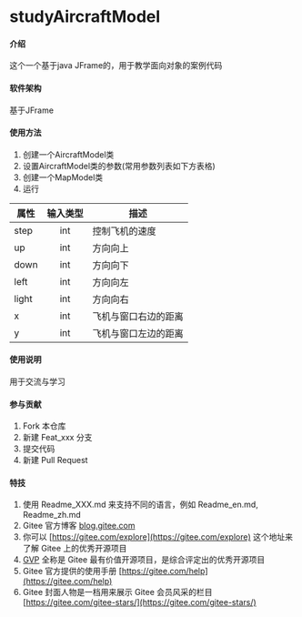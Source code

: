 # studyAircraftModel

#### 介绍
这个一个基于java JFrame的，用于教学面向对象的案例代码

#### 软件架构
基于JFrame

#### 使用方法
1. 创建一个AircraftModel类
2. 设置AircraftModel类的参数(常用参数列表如下方表格)
3. 创建一个MapModel类
4. 运行


| 属性 | 输入类型 | 描述 |
|---|:---:|---|
| step |int|控制飞机的速度|
| up |int|方向向上|
| down |int|方向向下|
| left |int|方向向左|
| light |int|方向向右|
| x |int|飞机与窗口右边的距离|
| y |int|飞机与窗口左边的距离|


#### 使用说明
用于交流与学习

#### 参与贡献

1.  Fork 本仓库
2.  新建 Feat_xxx 分支
3.  提交代码
4.  新建 Pull Request


#### 特技

1.  使用 Readme\_XXX.md 来支持不同的语言，例如 Readme\_en.md, Readme\_zh.md
2.  Gitee 官方博客 [blog.gitee.com](https://blog.gitee.com)
3.  你可以 [https://gitee.com/explore](https://gitee.com/explore) 这个地址来了解 Gitee 上的优秀开源项目
4.  [GVP](https://gitee.com/gvp) 全称是 Gitee 最有价值开源项目，是综合评定出的优秀开源项目
5.  Gitee 官方提供的使用手册 [https://gitee.com/help](https://gitee.com/help)
6.  Gitee 封面人物是一档用来展示 Gitee 会员风采的栏目 [https://gitee.com/gitee-stars/](https://gitee.com/gitee-stars/)
